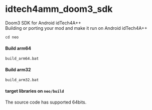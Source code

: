 # idtech4amm_doom3_sdk
Doom3 SDK for Android idTech4A++  
Building or porting your mod and make it run on Android idTech4A++

```cd neo```
#### Build arm64
```build_arm64.bat```
#### Build arm32
```build_arm32.bat```
#### target libraries on `neo/build`

The source code has supported 64bits.
